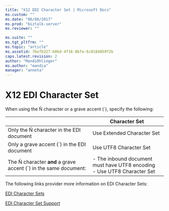 ```yaml
---
title: "X12 EDI Character Set | Microsoft Docs"
ms.custom: ""
ms.date: "06/08/2017"
ms.prod: "biztalk-server"
ms.reviewer: ""

ms.suite: ""
ms.tgt_pltfrm: ""
ms.topic: "article"
ms.assetid: 76e7b327-b0bd-4f16-8bfe-6c0184059f2b
caps.latest.revision: 2
author: "MandiOhlinger"
ms.author: "mandia"
manager: "anneta"
---
```

# X12 EDI Character Set
When using the Ñ character or a grave accent (`), specify the following:


|                                                                   |                                  Character Set                                   |
|-------------------------------------------------------------------|----------------------------------------------------------------------------------|
|             Only the Ñ character in the EDI document              |                            Use Extended Character Set                            |
|           Only a grave accent (\`) in the EDI document            |                              Use UTF8 Character Set                              |
| The Ñ character **and** a grave accent (\`) in the same document: | -   The inbound document must have UTF8 encoding<br />-   Use UTF8 Character Set |

 The following links provider more information on EDI Character Sets:

 [EDI Character Sets](https://go.microsoft.com/fwlink/p/?LinkId=271249)

 [EDI Character Set Support](https://go.microsoft.com/fwlink/p/?LinkId=271250)
